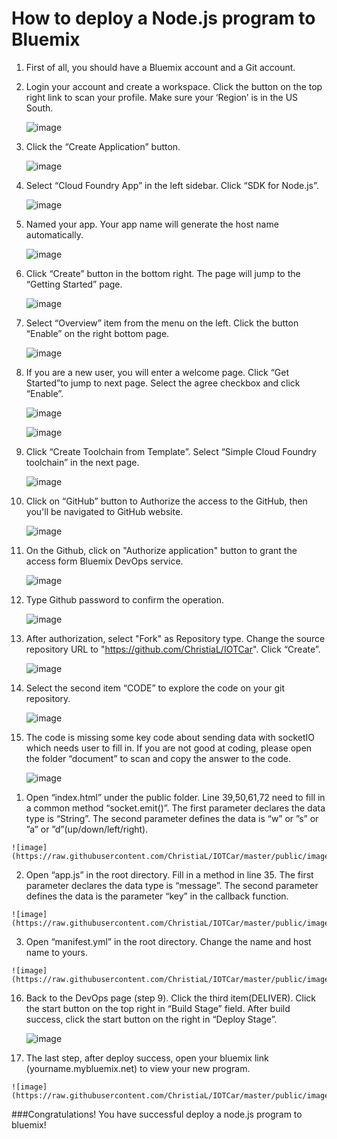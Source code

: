 How to deploy a Node.js program to Bluemix
==========================================


1.	First of all, you should have a Bluemix account and a Git account. 

2.	Login your account and create a workspace. Click the button on the top right link to scan your profile. Make sure your ‘Region’ is in the US South.

	![image](https://raw.githubusercontent.com/ChristiaL/IOTCar/master/public/images/1.png)

3.	Click the “Create Application” button. 

	![image](https://raw.githubusercontent.com/ChristiaL/IOTCar/master/public/images/2.png)

4.	Select “Cloud Foundry App” in the left sidebar.  Click “SDK for Node.js”.

	![image](https://raw.githubusercontent.com/ChristiaL/IOTCar/master/public/images/3.png)

5.	Named your app. Your app name will generate the host name automatically.

	![image](https://raw.githubusercontent.com/ChristiaL/IOTCar/master/public/images/4.png)

6.	Click “Create” button in the bottom right. The page will jump to the “Getting Started” page.  
	
	![image](https://raw.githubusercontent.com/ChristiaL/IOTCar/master/public/images/5.png)
 
7.	Select “Overview” item from the menu on the left.  Click the button “Enable” on the right bottom page.

	![image](https://raw.githubusercontent.com/ChristiaL/IOTCar/master/public/images/6.png)
	
8.	If you are a new user, you will enter a welcome page. Click “Get Started”to jump to next page. Select the agree checkbox and click “Enable”.	

	![image](https://raw.githubusercontent.com/ChristiaL/IOTCar/master/public/images/added1.png)
	
	![image](https://raw.githubusercontent.com/ChristiaL/IOTCar/master/public/images/added2.png)
	
9.	Click “Create Toolchain from Template”. Select “Simple Cloud Foundry toolchain” in the next page.

	![image](https://raw.githubusercontent.com/ChristiaL/IOTCar/master/public/images/added3.png)
	
	
10.	Click on “GitHub” button to Authorize the access to the GitHub, then you'll be navigated to GitHub website.

	![image](https://raw.githubusercontent.com/ChristiaL/IOTCar/master/public/images/added5.png)
	
11.	On the Github, click on "Authorize application" button to grant the access form Bluemix DevOps service. 

	![image](https://raw.githubusercontent.com/ChristiaL/IOTCar/master/public/images/added6.png)
	
12.	Type Github password to confirm the operation.

	![image](https://raw.githubusercontent.com/ChristiaL/IOTCar/master/public/images/added7.png)	

13.	After authorization, select "Fork" as Repository type. Change the source repository URL to "https://github.com/ChristiaL/IOTCar". Click “Create”.
	
	![image](https://raw.githubusercontent.com/ChristiaL/IOTCar/master/public/images/added8.png)

14.	Select the second item “CODE” to explore the code on your git repository.

	![image](https://raw.githubusercontent.com/ChristiaL/IOTCar/master/public/images/8.png)

15.	The code is missing some key code about sending data with socketIO which needs user to fill in. If you are not good at coding, please open the folder “document” to scan and copy the answer to the code.

	![image](https://raw.githubusercontent.com/ChristiaL/IOTCar/master/public/images/10.png)

  1)	Open “index.html” under the public folder. Line 39,50,61,72 need to fill in a common method “socket.emit()”. The first parameter declares the data type is “String”. The second parameter defines the data is “w” or ”s” or ”a” or ”d”(up/down/left/right). 
  
	![image](https://raw.githubusercontent.com/ChristiaL/IOTCar/master/public/images/11.png)

  2)	Open “app.js” in the root directory. Fill in a method in line 35. The first parameter declares the data type is “message”. The second parameter defines the data is the parameter “key” in the callback function. 
  
	![image](https://raw.githubusercontent.com/ChristiaL/IOTCar/master/public/images/12.png)
	
  3)	Open “manifest.yml” in the root directory. Change the name and host name to yours.
  
	![image](https://raw.githubusercontent.com/ChristiaL/IOTCar/master/public/images/13.png)

16.	Back to the DevOps page (step 9). Click the third item(DELIVER). Click the start button on the top right in “Build Stage” field. After build success, click the start button on the right in “Deploy Stage”.  

	![image](https://raw.githubusercontent.com/ChristiaL/IOTCar/master/public/images/14.png)

17.	 The last step, after deploy success, open your bluemix link (yourname.mybluemix.net) to view your new program. 

	![image](https://raw.githubusercontent.com/ChristiaL/IOTCar/master/public/images/15.png)

###Congratulations! You have successful deploy a node.js program to bluemix!

 



 





